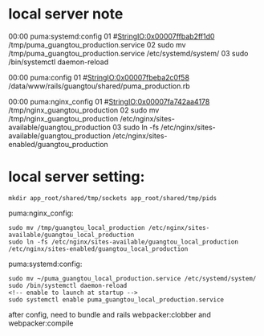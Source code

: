 # local server note

00:00 puma:systemd:config
      01 #<StringIO:0x00007ffbab2ff1d0> /tmp/puma_guangtou_production.service
      02 sudo mv /tmp/puma_guangtou_production.service /etc/systemd/system/
      03 sudo /bin/systemctl daemon-reload

00:00 puma:config
      01 #<StringIO:0x00007fbeba2c0f58> /data/www/rails/guangtou/shared/puma_production.rb

00:00 puma:nginx_config
      01 #<StringIO:0x00007fa742aa4178> /tmp/nginx_guangtou_production
      02 sudo mv /tmp/nginx_guangtou_production /etc/nginx/sites-available/guangtou_production
      03 sudo ln -fs /etc/nginx/sites-available/guangtou_production /etc/nginx/sites-enabled/guangtou_production

# local server setting:
```
mkdir app_root/shared/tmp/sockets app_root/shared/tmp/pids
```

puma:nginx_config:
```
sudo mv /tmp/guangtou_local_production /etc/nginx/sites-available/guangtou_local_production
sudo ln -fs /etc/nginx/sites-available/guangtou_local_production /etc/nginx/sites-enabled/guangtou_local_production
```

puma:systemd:config:
```
sudo mv ~/puma_guangtou_local_production.service /etc/systemd/system/
sudo /bin/systemctl daemon-reload
<!-- enable to launch at startup -->
sudo systemctl enable puma_guangtou_local_production.service
```

after config, need to bundle and rails webpacker:clobber and webpacker:compile
